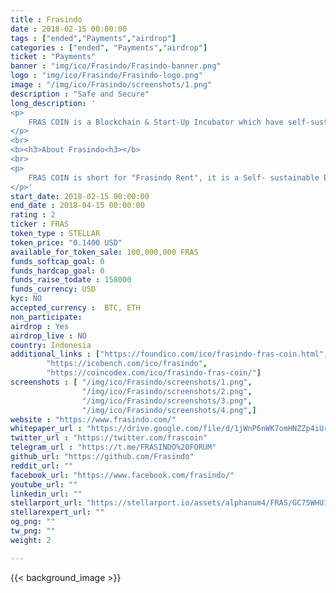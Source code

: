 ```yaml
---
title : Frasindo
date : 2018-02-15 00:00:00
tags : ["ended","Payments","airdrop"]
categories : ["ended", "Payments","airdrop"]
ticket : "Payments"
banner : "img/ico/Frasindo/Frasindo-banner.png"
logo : "img/ico/Frasindo/Frasindo-logo.png"
image : "/img/ico/Frasindo/screenshots/1.png"
description : "Safe and Secure"
long_description: '
<p>
	FRAS COIN is a Blockchain & Start-Up Incubator which have self-sustainability (have its own routine income), offers lifetime passive coin income + CAR COIN* as dividend. The routine income comes from the “Online-Taxi + car rental + driver recruitment” business, as an Official Uber, Grab and Gocar partner in Indonesia. Backed by real companies, have real assets (Cars), and “certificates of assets” are kept indefinitely by the NXT Foundation in Netherlands, also real legalized by the Indonesian government + many more; It’s the only asset available, that offers multi-protection & multi-benefits & multi-surveillance (LIVE 24hour) to public.
</p>
<br>
<b><h3>About Frasindo<h3></b>
<br>
<p>
	FRAS COIN is short for "Frasindo Rent", it is a Self- sustainable Blockchain & StartUp Incubator. The main company has an advantage to be a fully working car rental company, a supplier for ONLINE TAXI. Frasindo was authorized by the government as an official partner of UBER, GRAB, and GOCAR in Indonesia. Apart from Online Taxi, we also renting out the car to the corporate.
</p>'
start_date: 2018-02-15 00:00:00
end_date : 2018-04-15 00:00:00
rating : 2
ticker : FRAS
token_type : STELLAR
token_price: "0.1400 USD"
available_for_token_sale: 100,000,000 FRAS
funds_softcap_goal: 0
funds_hardcap_goal: 0
funds_raise_todate : 158000
funds_currency: USD
kyc: NO 
accepted_currency :  BTC, ETH
non_participate: 
airdrop : Yes
airdrop_live : NO
country: Indonesia
additional_links : ["https://foundico.com/ico/frasindo-fras-coin.html",
        "https://icobench.com/ico/frasindo",
		"https://coincodex.com/ico/frasindo-fras-coin/"]
screenshots : [ "/img/ico/Frasindo/screenshots/1.png",
                "/img/ico/Frasindo/screenshots/2.png",
                "/img/ico/Frasindo/screenshots/3.png",
                "/img/ico/Frasindo/screenshots/4.png",]
website : "https://www.frasindo.com/"
whitepaper_url : "https://drive.google.com/file/d/1jWnP6nWK7omHNZZp4iUrhSAJu3BifGwt/view"
twitter_url : "https://twitter.com/frascoin"
telegram_url : "https://t.me/FRASINDO%20FORUM"
github_url: "https://github.com/Frasindo"
reddit_url: ""
facebook_url: "https://www.facebook.com/frasindo/"
youtube_url: ""
linkedin_url: ""
stellarport_url: "https://stellarport.io/assets/alphanum4/FRAS/GC75WHUIMU7LV6WURMCA5GGF2S5FWFOK7K5VLR2WGRKWKZQAJQEBM53M"
stellarexpert_url: ""
og_png: ""
tw_png: ""
weight: 2

---
```



{{< background_image >}}
